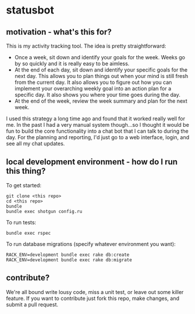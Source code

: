 # statusbot

## motivation - what's this for?

This is my activity tracking tool.  The idea is pretty straightforward:

- Once a week, sit down and identify your goals for the week.  Weeks go by so quickly and it is really easy to be aimless.
- At the end of each day, sit down and identify your specific goals for the next day.  This allows you to plan things out when your mind is still fresh from the current day.  It also allows you to figure out how you can implement your overarching weekly goal into an action plan for a specific day.  It also shows you where your time goes during the day.
- At the end of the week, review the week summary and plan for the next week.

I used this strategy a long time ago and found that it worked really well for me.  In the past I had a very manual system though...so I thought it would be fun to build the core functionality into a chat bot that I can talk to during the day.  For the planning and reporting, I'd just go to a web interface, login, and see all my chat updates.

## local development environment - how do I run this thing?

To get started:

    git clone <this repo>
    cd <this repo>
    bundle
    bundle exec shotgun config.ru

To run tests:

    bundle exec rspec

To run database migrations (specify whatever environment you want):

    RACK_ENV=development bundle exec rake db:create
    RACK_ENV=development bundle exec rake db:migrate

## contribute?

We're all bound write lousy code, miss a unit test, or leave out some killer feature.  If you want to contribute just fork this repo, make changes, and submit a pull request.
